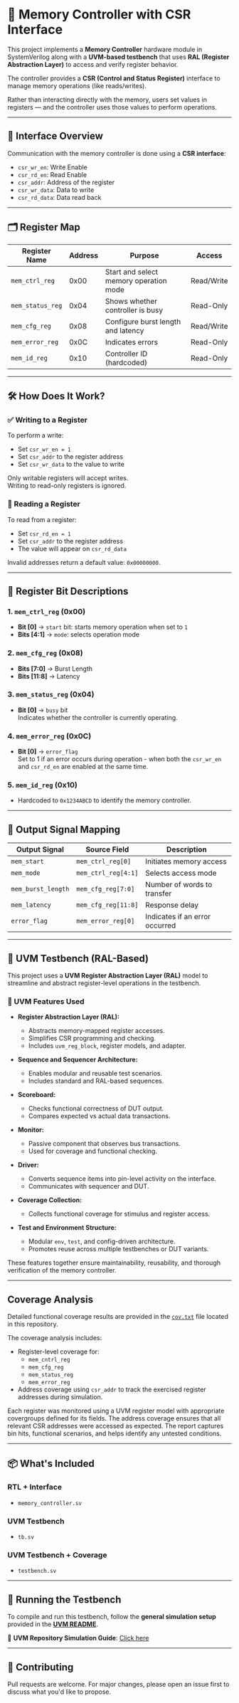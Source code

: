 # 🧠 Memory Controller with CSR Interface

This project implements a **Memory Controller** hardware module in SystemVerilog along with a **UVM-based testbench** that uses **RAL (Register Abstraction Layer)** to access and verify register behavior.

The controller provides a **CSR (Control and Status Register)** interface to manage memory operations (like reads/writes).

Rather than interacting directly with the memory, users set values in registers — and the controller uses those values to perform operations.

---

## 🧩 Interface Overview

Communication with the memory controller is done using a **CSR interface**:

- `csr_wr_en`: Write Enable  
- `csr_rd_en`: Read Enable  
- `csr_addr`: Address of the register  
- `csr_wr_data`: Data to write  
- `csr_rd_data`: Data read back  

---

## 🗂 Register Map

| Register Name   | Address | Purpose                               | Access     |
|-----------------|---------|----------------------------------------|------------|
| `mem_ctrl_reg`  | 0x00    | Start and select memory operation mode | Read/Write |
| `mem_status_reg`| 0x04    | Shows whether controller is busy       | Read-Only  |
| `mem_cfg_reg`   | 0x08    | Configure burst length and latency     | Read/Write |
| `mem_error_reg` | 0x0C    | Indicates errors                       | Read-Only  |
| `mem_id_reg`    | 0x10    | Controller ID (hardcoded)              | Read-Only  |

---

## 🛠 How Does It Work?

### ✅ Writing to a Register

To perform a write:
- Set `csr_wr_en = 1`
- Set `csr_addr` to the register address
- Set `csr_wr_data` to the value to write

Only writable registers will accept writes.  
Writing to read-only registers is ignored.

### 🔎 Reading a Register

To read from a register:
- Set `csr_rd_en = 1`
- Set `csr_addr` to the register address
- The value will appear on `csr_rd_data`

Invalid addresses return a default value: `0x00000000`.

---

## 🧮 Register Bit Descriptions

### 1. `mem_ctrl_reg` (0x00)
- **Bit [0]** → `start` bit: starts memory operation when set to `1`
- **Bits [4:1]** → `mode`: selects operation mode
  
### 2. `mem_cfg_reg` (0x08)
- **Bits [7:0]** → Burst Length
- **Bits [11:8]** → Latency

### 3. `mem_status_reg` (0x04)
- **Bit [0]** → `busy` bit  
  Indicates whether the controller is currently operating.

### 4. `mem_error_reg` (0x0C)
- **Bit [0]** → `error_flag`  
  Set to 1 if an error occurs during operation - when both the `csr_wr_en` and `csr_rd_en` are enabled at the same time.

### 5. `mem_id_reg` (0x10)
- Hardcoded to `0x1234ABCD` to identify the memory controller.

---

## 🎯 Output Signal Mapping

| Output Signal      | Source Field          | Description                          |
|--------------------|------------------------|--------------------------------------|
| `mem_start`        | `mem_ctrl_reg[0]`      | Initiates memory access              |
| `mem_mode`         | `mem_ctrl_reg[4:1]`    | Selects access mode                  |
| `mem_burst_length` | `mem_cfg_reg[7:0]`     | Number of words to transfer          |
| `mem_latency`      | `mem_cfg_reg[11:8]`    | Response delay                       |
| `error_flag`       | `mem_error_reg[0]`     | Indicates if an error occurred       |

---

## 🧪 UVM Testbench (RAL-Based)

This project uses a **UVM Register Abstraction Layer (RAL)** model to streamline and abstract register-level operations in the testbench.

### 🚀 UVM Features Used

- **Register Abstraction Layer (RAL):**
  - Abstracts memory-mapped register accesses.
  - Simplifies CSR programming and checking.
  - Includes `uvm_reg_block`, register models, and adapter.

- **Sequence and Sequencer Architecture:**
  - Enables modular and reusable test scenarios.
  - Includes standard and RAL-based sequences.

- **Scoreboard:**
  - Checks functional correctness of DUT output.
  - Compares expected vs actual data transactions.

- **Monitor:**
  - Passive component that observes bus transactions.
  - Used for coverage and functional checking.

- **Driver:**
  - Converts sequence items into pin-level activity on the interface.
  - Communicates with sequencer and DUT.

- **Coverage Collection:**
  - Collects functional coverage for stimulus and register access.

- **Test and Environment Structure:**
  - Modular `env`, `test`, and config-driven architecture.
  - Promotes reuse across multiple testbenches or DUT variants.

These features together ensure maintainability, reusability, and thorough verification of the memory controller.

---

## Coverage Analysis

Detailed functional coverage results are provided in the [`cov.txt`](./cov.txt) file located in this repository.

The coverage analysis includes:

- Register-level coverage for:
  - `mem_cntrl_reg`
  - `mem_cfg_reg`
  - `mem_status_reg`
  - `mem_error_reg`
- Address coverage using `csr_addr` to track the exercised register addresses during simulation.

Each register was monitored using a UVM register model with appropriate covergroups defined for its fields. The address coverage ensures that all relevant CSR addresses were accessed as expected. The report captures bin hits, functional scenarios, and helps identify any untested conditions.

---

## 📦 What's Included

### RTL + Interface
- `memory_controller.sv`  

### UVM Testbench 
- `tb.sv`

### UVM Testbench + Coverage 
- `testbench.sv`

---

## 🔧 **Running the Testbench**  

To compile and run this testbench, follow the **general simulation setup** provided in the **[UVM README](../README.md)**.  

🔗 **UVM Repository Simulation Guide**: [Click here](../README.md)  

---

## 🤝 Contributing

Pull requests are welcome. For major changes, please open an issue first to discuss what you'd like to propose.
